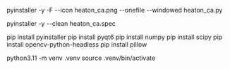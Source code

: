 pyinstaller -y -F --icon heaton_ca.png --onefile --windowed heaton_ca.py

pyinstaller -y --clean heaton_ca.spec

pip install pyinstaller
pip install pyqt6
pip install numpy
pip install scipy
pip install opencv-python-headless
pip install pillow

python3.11 -m venv .venv
source .venv/bin/activate